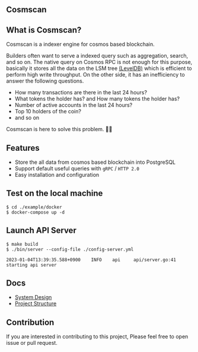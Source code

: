 ## Cosmscan
## What is Cosmscan?
Cosmscan is a indexer engine for cosmos based blockchain.

Builders often want to serve a indexed query such as aggregation, search, and so on.
The native query on Cosmos RPC is not enough for this purpose, basically it stores all the data on the LSM tree [(LevelDB)](https://github.com/google/leveldb) which is efficient to perform high write throughput.
On the other side, it has an inefficiency to answer the following questions.
- How many transactions are there in the last 24 hours?
- What tokens the holder has? and How many tokens the holder has?
- Number of active accounts in the last 24 hours?
- Top 10 holders of the coin?
- and so on

Cosmscan is here to solve this problem. 🚀🚀

## Features
- Store the all data from cosmos based blockchain into PostgreSQL
- Support default useful queries with `gRPC` / `HTTP 2.0`
- Easy installation and configuration

## Test on the local machine
```shell
$ cd ./example/docker
$ docker-compose up -d
```

## Launch API Server
```shell
$ make build
$ ./bin/server --config-file ./config-server.yml

2023-01-04T13:39:35.588+0900    INFO    api     api/server.go:41        starting api server
```

## Docs
- [System Design](./docs/design.md)
- [Project Structure](./docs/project_structure.md)

## Contribution
If you are interested in contributing to this project,
Please feel free to open issue or pull request.
